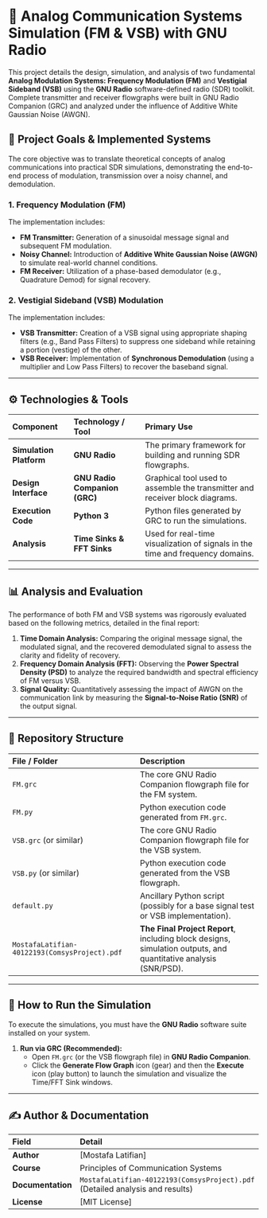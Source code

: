 # 📡 Analog Communication Systems Simulation (FM & VSB) with GNU Radio

This project details the design, simulation, and analysis of two fundamental **Analog Modulation Systems: Frequency Modulation (FM)** and **Vestigial Sideband (VSB)** using the **GNU Radio** software-defined radio (SDR) toolkit. Complete transmitter and receiver flowgraphs were built in GNU Radio Companion (GRC) and analyzed under the influence of Additive White Gaussian Noise (AWGN).

## 🎯 Project Goals & Implemented Systems

The core objective was to translate theoretical concepts of analog communications into practical SDR simulations, demonstrating the end-to-end process of modulation, transmission over a noisy channel, and demodulation.

### 1. Frequency Modulation (FM)
The implementation includes:
* **FM Transmitter:** Generation of a sinusoidal message signal and subsequent FM modulation.
* **Noisy Channel:** Introduction of **Additive White Gaussian Noise (AWGN)** to simulate real-world channel conditions.
* **FM Receiver:** Utilization of a phase-based demodulator (e.g., Quadrature Demod) for signal recovery.

### 2. Vestigial Sideband (VSB) Modulation
The implementation includes:
* **VSB Transmitter:** Creation of a VSB signal using appropriate shaping filters (e.g., Band Pass Filters) to suppress one sideband while retaining a portion (vestige) of the other.
* **VSB Receiver:** Implementation of **Synchronous Demodulation** (using a multiplier and Low Pass Filters) to recover the baseband signal.

***

## ⚙️ Technologies & Tools

| Component | Technology / Tool | Primary Use |
| :--- | :--- | :--- |
| **Simulation Platform** | **GNU Radio** | The primary framework for building and running SDR flowgraphs. |
| **Design Interface** | **GNU Radio Companion (GRC)** | Graphical tool used to assemble the transmitter and receiver block diagrams. |
| **Execution Code** | **Python 3** | Python files generated by GRC to run the simulations. |
| **Analysis** | **Time Sinks & FFT Sinks** | Used for real-time visualization of signals in the time and frequency domains. |

***

## 📊 Analysis and Evaluation

The performance of both FM and VSB systems was rigorously evaluated based on the following metrics, detailed in the final report:

1.  **Time Domain Analysis:** Comparing the original message signal, the modulated signal, and the recovered demodulated signal to assess the clarity and fidelity of recovery.
2.  **Frequency Domain Analysis (FFT):** Observing the **Power Spectral Density (PSD)** to analyze the required bandwidth and spectral efficiency of FM versus VSB.
3.  **Signal Quality:** Quantitatively assessing the impact of AWGN on the communication link by measuring the **Signal-to-Noise Ratio (SNR)** of the output signal.

***

## 📁 Repository Structure

| File / Folder | Description |
| :--- | :--- |
| `FM.grc` | The core GNU Radio Companion flowgraph file for the FM system. |
| `FM.py` | Python execution code generated from `FM.grc`. |
| `VSB.grc` (or similar) | The core GNU Radio Companion flowgraph file for the VSB system. |
| `VSB.py` (or similar) | Python execution code generated from the VSB flowgraph. |
| `default.py` | Ancillary Python script (possibly for a base signal test or VSB implementation). |
| `MostafaLatifian-40122193(ComsysProject).pdf` | **The Final Project Report**, including block designs, simulation outputs, and quantitative analysis (SNR/PSD). |

***

## 🚀 How to Run the Simulation

To execute the simulations, you must have the **GNU Radio** software suite installed on your system.

1.  **Run via GRC (Recommended):**
    * Open `FM.grc` (or the VSB flowgraph file) in **GNU Radio Companion**.
    * Click the **Generate Flow Graph** icon (gear) and then the **Execute** icon (play button) to launch the simulation and visualize the Time/FFT Sink windows.


***

## ✍️ Author & Documentation

| Field | Detail |
| :--- | :--- |
| **Author** | [Mostafa Latifian]|
| **Course** | Principles of Communication Systems |
| **Documentation** | `MostafaLatifian-40122193(ComsysProject).pdf` (Detailed analysis and results) |
| **License** | [MIT License] |
